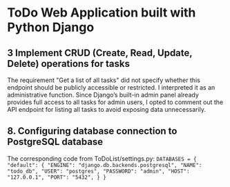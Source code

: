 # ToDo Web Application built with Python Django

## 3 Implement CRUD (Create, Read, Update, Delete) operations for tasks
The requirement "Get a list of all tasks" did not specify whether this endpoint should be publicly accessible or restricted. I interpreted it as an administrative function. Since Django’s built-in admin panel already provides full access to all tasks for admin users, I opted to comment out the API endpoint for listing all tasks to avoid exposing data unnecessarily.

## 8. Configuring database connection to PostgreSQL database
The corresponding code from ToDoList/settings.py:
    `DATABASES = {
        "default": {
            "ENGINE": "django.db.backends.postgresql",
            "NAME": "todo_db",
            "USER": "postgres",
            "PASSWORD": "admin",
            "HOST": "127.0.0.1",
            "PORT": "5432",
        }
    }`